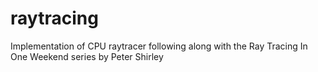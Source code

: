 # raytracing
Implementation of CPU raytracer following along with the Ray Tracing In One Weekend series by Peter Shirley
